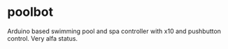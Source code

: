 # poolbot
Arduino based swimming pool and spa controller with x10 and pushbutton control. Very alfa status.
